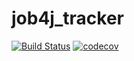 # job4j_tracker

[![Build Status](https://travis-ci.com/baimwk/job4j_tracker.svg?branch=master)](https://travis-ci.com/baimwk/job4j_tracker)
[![codecov](https://codecov.io/gh/baimwk/job4j_tracker/branch/master/graph/badge.svg?token=AJLSRDRGOE)](https://codecov.io/gh/baimwk/job4j_tracker)